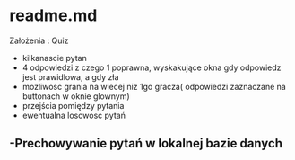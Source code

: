 # readme.md

Założenia : Quiz
 - kilkanascie pytan 
 - 4 odpowiedzi z czego 1 poprawna, wyskakujące okna gdy odpowiedz jest prawidlowa, a gdy zła
 - mozliwosc grania na wiecej niz 1go gracza( odpowiedzi zaznaczane na buttonach w oknie glownym)
 - przejścia pomiędzy pytania
 - ewentualna losowosc pytań

-Prechowywanie pytań w lokalnej bazie danych
-
